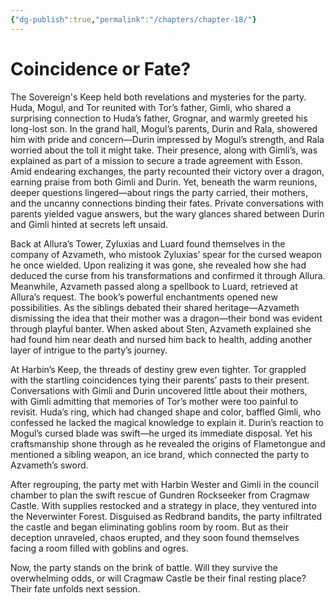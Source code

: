 ```yaml
---
{"dg-publish":true,"permalink":"/chapters/chapter-18/"}
---
```


# Coincidence or Fate?

The Sovereign's Keep held both revelations and mysteries for the party. Huda, Mogul, and Tor reunited with Tor’s father, Gimli, who shared a surprising connection to Huda’s father, Grognar, and warmly greeted his long-lost son. In the grand hall, Mogul’s parents, Durin and Rala, showered him with pride and concern—Durin impressed by Mogul’s strength, and Rala worried about the toll it might take. Their presence, along with Gimli’s, was explained as part of a mission to secure a trade agreement with Esson. Amid endearing exchanges, the party recounted their victory over a dragon, earning praise from both Gimli and Durin. Yet, beneath the warm reunions, deeper questions lingered—about rings the party carried, their mothers, and the uncanny connections binding their fates. Private conversations with parents yielded vague answers, but the wary glances shared between Durin and Gimli hinted at secrets left unsaid.

Back at Allura’s Tower, Zyluxias and Luard found themselves in the company of Azvameth, who mistook Zyluxias’ spear for the cursed weapon he once wielded. Upon realizing it was gone, she revealed how she had deduced the curse from his transformations and confirmed it through Allura. Meanwhile, Azvameth passed along a spellbook to Luard, retrieved at Allura’s request. The book’s powerful enchantments opened new possibilities. As the siblings debated their shared heritage—Azvameth dismissing the idea that their mother was a dragon—their bond was evident through playful banter. When asked about Sten, Azvameth explained she had found him near death and nursed him back to health, adding another layer of intrigue to the party’s journey.

At Harbin’s Keep, the threads of destiny grew even tighter. Tor grappled with the startling coincidences tying their parents’ pasts to their present. Conversations with Gimli and Durin uncovered little about their mothers, with Gimli admitting that memories of Tor’s mother were too painful to revisit. Huda’s ring, which had changed shape and color, baffled Gimli, who confessed he lacked the magical knowledge to explain it. Durin’s reaction to Mogul’s cursed blade was swift—he urged its immediate disposal. Yet his craftsmanship shone through as he revealed the origins of Flametongue and mentioned a sibling weapon, an ice brand, which connected the party to Azvameth’s sword.

After regrouping, the party met with Harbin Wester and Gimli in the council chamber to plan the swift rescue of Gundren Rockseeker from Cragmaw Castle. With supplies restocked and a strategy in place, they ventured into the Neverwinter Forest. Disguised as Redbrand bandits, the party infiltrated the castle and began eliminating goblins room by room. But as their deception unraveled, chaos erupted, and they soon found themselves facing a room filled with goblins and ogres.

Now, the party stands on the brink of battle. Will they survive the overwhelming odds, or will Cragmaw Castle be their final resting place? Their fate unfolds next session.
